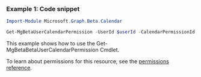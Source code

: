 ### Example 1: Code snippet

```powershellImport-Module Microsoft.Graph.Beta.Calendar

Get-MgBetaUserCalendarPermission -UserId $userId -CalendarPermissionId $calendarPermissionId
```
This example shows how to use the Get-MgBetaBetaUserCalendarPermission Cmdlet.
To learn about permissions for this resource, see the [permissions reference](/graph/permissions-reference).

